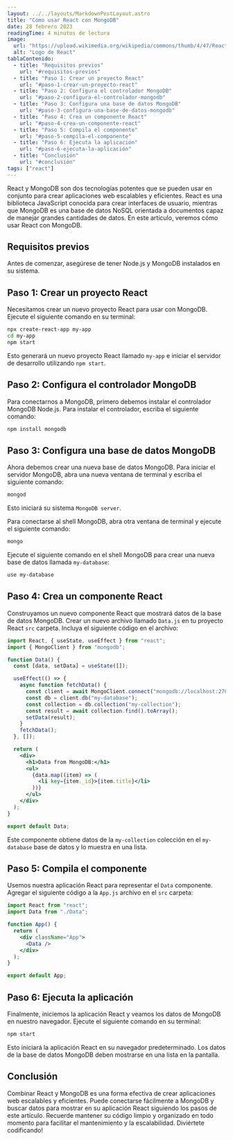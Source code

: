 ```yaml
---
layout: ../../layouts/MarkdownPostLayout.astro
title: "Cómo usar React con MongoDB"
date: 28 febrero 2023
readingTime: 4 minutos de lectura
image:
  url: "https://upload.wikimedia.org/wikipedia/commons/thumb/4/47/React.svg/800px-React.svg.png"
  alt: "Logo de React"
tablaContenido:
  - title: "Requisitos previos"
    url: "#requisitos-previos"
  - title: "Paso 1: Crear un proyecto React"
    url: "#paso-1-crear-un-proyecto-react"
  - title: "Paso 2: Configura el controlador MongoDB"
    url: "#paso-2-configura-el-controlador-mongodb"
  - title: "Paso 3: Configura una base de datos MongoDB"
    url: "#paso-3-configura-una-base-de-datos-mongodb"
  - title: "Paso 4: Crea un componente React"
    url: "#paso-4-crea-un-componente-react"
  - title: "Paso 5: Compila el componente"
    url: "#paso-5-compila-el-componente"
  - title: "Paso 6: Ejecuta la aplicación"
    url: "#paso-6-ejecuta-la-aplicación"
  - title: "Conclusión"
    url: "#conclusión"
tags: ["react"]
---
```


React y MongoDB son dos tecnologías potentes que se pueden usar en conjunto para crear aplicaciones web escalables y eficientes. React es una biblioteca JavaScript conocida para crear interfaces de usuario, mientras que MongoDB es una base de datos NoSQL orientada a documentos capaz de manejar grandes cantidades de datos. En este artículo, veremos cómo usar React con MongoDB.

## Requisitos previos

Antes de comenzar, asegúrese de tener Node.js y MongoDB instalados en su sistema.

## Paso 1: Crear un proyecto React

Necesitamos crear un nuevo proyecto React para usar con MongoDB. Ejecute el siguiente comando en su terminal:

```bash
npx create-react-app my-app
cd my-app
npm start
```

Esto generará un nuevo proyecto React llamado `my-app` e iniciar el servidor de desarrollo utilizando `npm start`.

## Paso 2: Configura el controlador MongoDB

Para conectarnos a MongoDB, primero debemos instalar el controlador MongoDB Node.js. Para instalar el controlador, escriba el siguiente comando:

```bash
npm install mongodb
```

## Paso 3: Configura una base de datos MongoDB

Ahora debemos crear una nueva base de datos MongoDB. Para iniciar el servidor MongoDB, abra una nueva ventana de terminal y escriba el siguiente comando:

```bash
mongod
```

Esto iniciará su sistema `MongoDB server`.

Para conectarse al shell MongoDB, abra otra ventana de terminal y ejecute el siguiente comando:

```bash
mongo
```

Ejecute el siguiente comando en el shell MongoDB para crear una nueva base de datos llamada `my-database`:

```bash
use my-database
```

## Paso 4: Crea un componente React

Construyamos un nuevo componente React que mostrará datos de la base de datos MongoDB. Crear un nuevo archivo llamado `Data.js` en tu proyecto React `src` carpeta. Incluya el siguiente código en el archivo:

```jsx
import React, { useState, useEffect } from "react";
import { MongoClient } from "mongodb";

function Data() {
  const [data, setData] = useState([]);

  useEffect(() => {
    async function fetchData() {
      const client = await MongoClient.connect("mongodb://localhost:27017");
      const db = client.db("my-database");
      const collection = db.collection("my-collection");
      const result = await collection.find().toArray();
      setData(result);
    }
    fetchData();
  }, []);

  return (
    <div>
      <h1>Data from MongoDB:</h1>
      <ul>
        {data.map((item) => (
          <li key={item._id}>{item.title}</li>
        ))}
      </ul>
    </div>
  );
}

export default Data;
```

Este componente obtiene datos de la `my-collection` colección en el `my-database` base de datos y lo muestra en una lista.

## Paso 5: Compila el componente

Usemos nuestra aplicación React para representar el `Data` componente. Agregar el siguiente código a la `App.js` archivo en el `src` carpeta:

```jsx
import React from "react";
import Data from "./Data";

function App() {
  return (
    <div className="App">
      <Data />
    </div>
  );
}

export default App;
```

## Paso 6: Ejecuta la aplicación

Finalmente, iniciemos la aplicación React y veamos los datos de MongoDB en nuestro navegador. Ejecute el siguiente comando en su terminal:

```bash
npm start
```

Esto iniciará la aplicación React en su navegador predeterminado. Los datos de la base de datos MongoDB deben mostrarse en una lista en la pantalla.

## Conclusión

Combinar React y MongoDB es una forma efectiva de crear aplicaciones web escalables y eficientes. Puede conectarse fácilmente a MongoDB y buscar datos para mostrar en su aplicación React siguiendo los pasos de este artículo. Recuerde mantener su código limpio y organizado en todo momento para facilitar el mantenimiento y la escalabilidad. Diviértete codificando!
